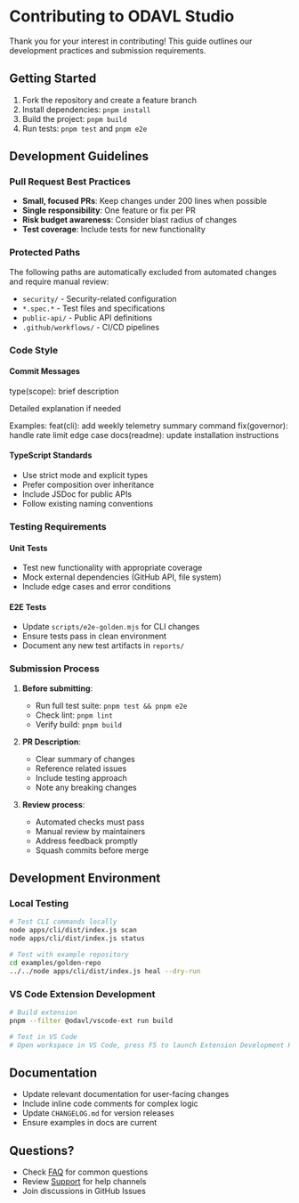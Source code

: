 # Contributing to ODAVL Studio

Thank you for your interest in contributing! This guide outlines our development practices and submission requirements.

## Getting Started

1. Fork the repository and create a feature branch
2. Install dependencies: `pnpm install`
3. Build the project: `pnpm build`
4. Run tests: `pnpm test` and `pnpm e2e`

## Development Guidelines

### Pull Request Best Practices

- **Small, focused PRs**: Keep changes under 200 lines when possible
- **Single responsibility**: One feature or fix per PR
- **Risk budget awareness**: Consider blast radius of changes
- **Test coverage**: Include tests for new functionality

### Protected Paths

The following paths are automatically excluded from automated changes and require manual review:

- `security/` - Security-related configuration
- `*.spec.*` - Test files and specifications
- `public-api/` - Public API definitions
- `.github/workflows/` - CI/CD pipelines

### Code Style

#### Commit Messages

type(scope): brief description

Detailed explanation if needed

Examples:
feat(cli): add weekly telemetry summary command
fix(governor): handle rate limit edge case
docs(readme): update installation instructions

#### TypeScript Standards

- Use strict mode and explicit types
- Prefer composition over inheritance
- Include JSDoc for public APIs
- Follow existing naming conventions

### Testing Requirements

#### Unit Tests

- Test new functionality with appropriate coverage
- Mock external dependencies (GitHub API, file system)
- Include edge cases and error conditions

#### E2E Tests

- Update `scripts/e2e-golden.mjs` for CLI changes
- Ensure tests pass in clean environment
- Document any new test artifacts in `reports/`

### Submission Process

1. **Before submitting**:
   - Run full test suite: `pnpm test && pnpm e2e`
   - Check lint: `pnpm lint`
   - Verify build: `pnpm build`

2. **PR Description**:
   - Clear summary of changes
   - Reference related issues
   - Include testing approach
   - Note any breaking changes

3. **Review process**:
   - Automated checks must pass
   - Manual review by maintainers
   - Address feedback promptly
   - Squash commits before merge

## Development Environment

### Local Testing

```bash
# Test CLI commands locally
node apps/cli/dist/index.js scan
node apps/cli/dist/index.js status

# Test with example repository
cd examples/golden-repo
../../node apps/cli/dist/index.js heal --dry-run
```

### VS Code Extension Development

```bash
# Build extension
pnpm --filter @odavl/vscode-ext run build

# Test in VS Code
# Open workspace in VS Code, press F5 to launch Extension Development Host
```

## Documentation

- Update relevant documentation for user-facing changes
- Include inline code comments for complex logic
- Update `CHANGELOG.md` for version releases
- Ensure examples in docs are current

## Questions?

- Check [FAQ](docs/faq.md) for common questions
- Review [Support](SUPPORT.md) for help channels
- Join discussions in GitHub Issues
